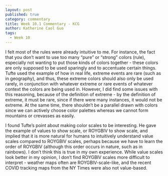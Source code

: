 ```yaml
---
layout: post
published: true
category: commentary
title: Week 10.1 Commentary - KCG
author: Katherine Caol Guo
tags:
  - Week 10
---
```

I felt most of the rules were already intuitive to me. For instance, the fact that you don’t want to use too many “pure” or “strong” colors (rule), especially not wanting to put those kinds of colors together - these colors are only supposed to be used sparingly and to accentuate certain things. Tufte used the example of how in real life, extreme events are rare (such as in geography), and thus, these extreme colors should also only be used rarely, in conjunction with whatever extreme or rare events of whatever context the colors are being used in. However, I did find some issues with this reasoning, because of the definition of extreme - by the definition of extreme, it must be rare, since if there were many instances, it would not be extreme. At the same time, there shouldn’t be a parallel drawn with colors since we can actively choose color palettes whereas we cannot form mountains or crevasses as easily. 

I found Tufte’s point about making color scales to be interesting. He gave the example of values to show scale, or ROYGBIV to show scale, and implied that it is more natural for humans to intuitively understand value scales compared to ROYGBIV scales, perhaps because we have to learn the order of ROYGBIV (although this order occurs in nature, such as in rainbows). I don’t think this is true in my own experience. While value scales look better in my opinion, I don’t find ROYGBIV scales more difficult to interpret - weather maps often are ROYGBIV-scale-like, and the recent COVID tracking maps from the NY Times were also not value-based.